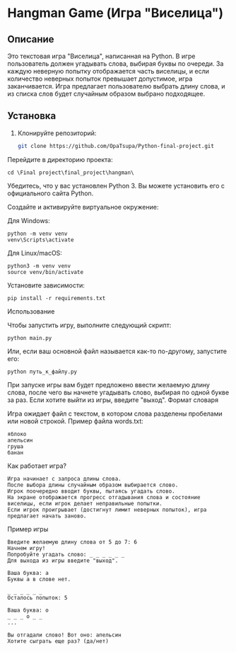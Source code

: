 # Hangman Game (Игра "Виселица")

## Описание

Это текстовая игра "Виселица", написанная на Python. В игре пользователь должен угадывать слова, выбирая буквы по очереди. За каждую неверную попытку отображается часть виселицы, и если количество неверных попыток превышает допустимое, игра заканчивается. Игра предлагает пользователю выбрать длину слова, и из списка слов будет случайным образом выбрано подходящее.

## Установка

1. Клонируйте репозиторий:
   ```bash
   git clone https://github.com/OpaTsupa/Python-final-project.git

Перейдите в директорию проекта:

    cd \Final project\final_project\hangman\

Убедитесь, что у вас установлен Python 3. Вы можете установить его с официального сайта Python.

Создайте и активируйте виртуальное окружение:

Для Windows:

    python -m venv venv
    venv\Scripts\activate

Для Linux/macOS:

    python3 -m venv venv
    source venv/bin/activate

Установите зависимости:

    pip install -r requirements.txt

Использование

Чтобы запустить игру, выполните следующий скрипт:

    python main.py

Или, если ваш основной файл называется как-то по-другому, запустите его:

    python путь_к_файлу.py

При запуске игры вам будет предложено ввести желаемую длину слова, после чего вы начнете угадывать слово, выбирая по одной букве за раз. Если хотите выйти из игры, введите "выход".
Формат словаря

Игра ожидает файл с текстом, в котором слова разделены пробелами или новой строкой. Пример файла words.txt:

    яблоко
    апельсин
    груша
    банан

Как работает игра?

    Игра начинает с запроса длины слова.
    После выбора длины случайным образом выбирается слово.
    Игрок поочередно вводит буквы, пытаясь угадать слово.
    На экране отображается прогресс отгадывания слова и состояние виселицы, если игрок делает неправильные попытки.
    Если игрок проигрывает (достигнут лимит неверных попыток), игра предлагает начать заново.

Пример игры

    Введите желаемую длину слова от 5 до 7: 6
    Начнем игру!
    Попробуйте угадать слово: _ _ _ _ _ _
    Для выхода из игры введите "выход".
    
    Ваша буква: а
    Буквы а в слове нет.
    
    _ _ _ _ _ _
    Осталось попыток: 5
    
    Ваша буква: о
    _ _ _ о _ _
    ...
    
    Вы отгадали слово! Вот оно: апельсин
    Хотите сыграть еще раз? (да/нет)